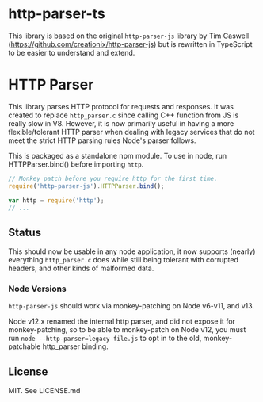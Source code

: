 # http-parser-ts

This library is based on the original `http-parser-js` library by Tim Caswell (https://github.com/creationix/http-parser-js) but is rewritten in TypeScript to be easier to understand and extend.

# HTTP Parser

This library parses HTTP protocol for requests and responses.  It was created to replace `http_parser.c` since calling C++ function from JS is really slow in V8.  However, it is now primarily useful in having a more flexible/tolerant HTTP parser when dealing with legacy services that do not meet the strict HTTP parsing rules Node's parser follows.

This is packaged as a standalone npm module.  To use in node, run HTTPParser.bind() before importing `http`.

```js
// Monkey patch before you require http for the first time.
require('http-parser-js').HTTPParser.bind();

var http = require('http');
// ...
```

## Status

This should now be usable in any node application, it now supports (nearly) everything `http_parser.c` does while still being tolerant with corrupted headers, and other kinds of malformed data.

### Node Versions

`http-parser-js` should work via monkey-patching on Node v6-v11, and v13.

Node v12.x renamed the internal http parser, and did not expose it for monkey-patching, so to be able to monkey-patch on Node v12, you must run `node --http-parser=legacy file.js` to opt in to the old, monkey-patchable http_parser binding.

## License

MIT. See LICENSE.md
